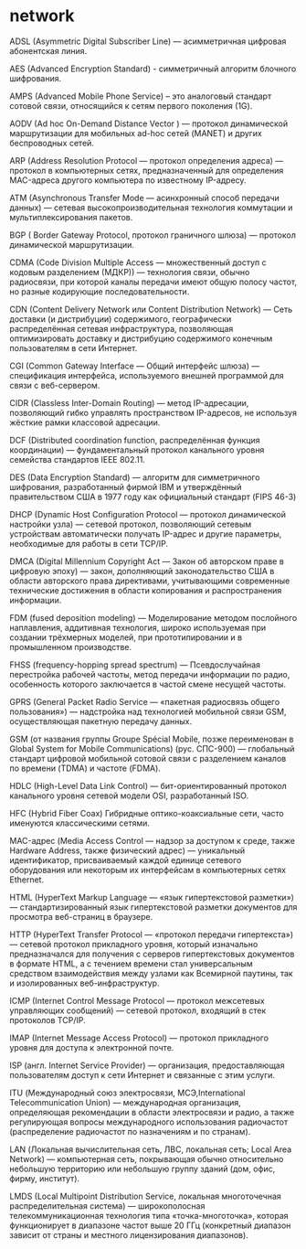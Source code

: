 # network

ADSL (Asymmetric Digital Subscriber Line) — асимметричная цифровая абонентская линия.

AES (Advanced Encryption Standard) - симметричный алгоритм блочного шифрования.

AMPS (Advanced Mobile Phone Service) – это аналоговый стандарт сотовой связи, относящийся к сетям первого поколения (1G).

AODV (Ad hoc On-Demand Distance Vector ) — протокол динамической маршрутизации для мобильных ad-hoc сетей (MANET) и других беспроводных сетей.

ARP (Address Resolution Protocol — протокол определения адреса) — протокол в компьютерных сетях, предназначенный для определения MAC-адреса другого компьютера по известному IP-адресу.

ATM (Asynchronous Transfer Mode — асинхронный способ передачи данных) — сетевая высокопроизводительная технология коммутации и мультиплексирования пакетов.

BGP ( Border Gateway Protocol, протокол граничного шлюза) — протокол динамической маршрутизации.

CDMA (Code Division Multiple Access — множественный доступ с кодовым разделением (МДКР)) — технология связи, обычно радиосвязи, при которой каналы передачи имеют общую полосу частот, но разные кодирующие последовательности.

CDN (Content Delivery Network или Content Distribution Network) — Сеть доставки (и дистрибуции) содержимого, географически распределённая сетевая инфраструктура, позволяющая оптимизировать доставку и дистрибуцию содержимого конечным пользователям в сети Интернет.

CGI (Common Gateway Interface — Общий интерфейс шлюза) — спецификация интерфейса, используемого внешней программой для связи с веб-сервером.

CIDR (Classless Inter-Domain Routing) — метод IP-адресации, позволяющий гибко управлять пространством IP-адресов, не используя жёсткие рамки классовой адресации.

DCF (Distributed coordination function, распределённая функция координации) — фундаментальный протокол канального уровня семейства стандартов IEEE 802.11.

DES (Data Encryption Standard) — алгоритм для симметричного шифрования, разработанный фирмой IBM и утверждённый правительством США в 1977 году как официальный стандарт (FIPS 46-3)

DHCP (Dynamic Host Configuration Protocol — протокол динамической настройки узла) — сетевой протокол, позволяющий сетевым устройствам автоматически получать IP-адрес и другие параметры, необходимые для работы в сети TCP/IP.

DMCA (Digital Millennium Copyright Act — Закон об авторском праве в цифровую эпоху) — закон, дополняющий законодательство США в области авторского права директивами, учитывающими современные технические достижения в области копирования и распространения информации. 

FDM (fused deposition modeling) — Моделирование методом послойного наплавления, аддитивная технология, широко используемая при создании трёхмерных моделей, при прототипировании и в промышленном производстве. 

FHSS (frequency-hopping spread spectrum) — Псевдослучайная перестройка рабочей частоты, метод передачи информации по радио, особенность которого заключается в частой смене несущей частоты. 

GPRS (General Packet Radio Service — «пакетная радиосвязь общего пользования») — надстройка над технологией мобильной связи GSM, осуществляющая пакетную передачу данных.

GSM (от названия группы Groupe Spécial Mobile, позже переименован в Global System for Mobile Communications) (рус. СПС-900) — глобальный стандарт цифровой мобильной сотовой связи с разделением каналов по времени (TDMA) и частоте (FDMA).

HDLC (High-Level Data Link Control) — бит-ориентированный протокол канального уровня сетевой модели OSI, разработанный ISO. 

HFC (Hybrid Fiber Coax) Гибридные оптико-коаксиальные сети, часто именуются классическими сетями.

MAC-адрес (Media Access Control — надзор за доступом к среде, также Hardware Address, также физический адрес) — уникальный идентификатор, присваиваемый каждой единице сетевого оборудования или некоторым их интерфейсам в компьютерных сетях Ethernet. 

HTML (HyperText Markup Language — «язык гипертекстовой разметки») — стандартизированный язык гипертекстовой разметки документов для просмотра веб-страниц в браузере.

HTTP (HyperText Transfer Protocol — «протокол передачи гипертекста») — сетевой протокол прикладного уровня, который изначально предназначался для получения с серверов гипертекстовых документов в формате HTML, а с течением времени стал универсальным средством взаимодействия между узлами как Всемирной паутины, так и изолированных веб-инфраструктур.

ICMP (Internet Control Message Protocol — протокол межсетевых управляющих сообщений) — сетевой протокол, входящий в стек протоколов TCP/IP. 

IMAP (Internet Message Access Protocol) — протокол прикладного уровня для доступа к электронной почте. 

ISP (англ. Internet Service Provider) — организация, предоставляющая пользователям доступ к сети Интернет и связанные с этим услуги.

ITU (Международный союз электросвязи, МСЭ,International Telecommunication Union) — международная организация, определяющая рекомендации в области электросвязи и радио, а также регулирующая вопросы международного использования радиочастот (распределение радиочастот по назначениям и по странам). 

LAN (Локальная вычислительная сеть, ЛВС, локальная сеть; Local Area Network) — компьютерная сеть, покрывающая обычно относительно небольшую территорию или небольшую группу зданий (дом, офис, фирму, институт). 

LMDS (Local Multipoint Distribution Service, локальная многоточечная распределительная система) — широкополосная телекоммуникационная технология типа «точка-многоточка», которая функционирует в диапазоне частот выше 20 ГГц (конкретный диапазон зависит от страны и местного лицензирования диапазонов).
